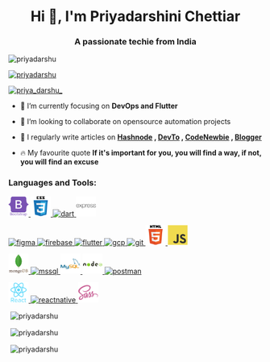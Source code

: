 <h1 align="center">Hi 👋, I'm Priyadarshini Chettiar</h1>
<h3 align="center">A passionate techie from India</h3>

<p align="left"> <img src="https://komarev.com/ghpvc/?username=priyadarshu&label=Profile%20views&color=0e75b6&style=flat" alt="priyadarshu" /></p>

<p align="left"> <a href="https://github.com/ryo-ma/github-profile-trophy"><img src="https://github-profile-trophy.vercel.app/?username=priyadarshu" alt="priyadarshu" /></a> </p>

<p align="left"> <a href="https://twitter.com/priya_darshu_" target="blank"><img src="https://img.shields.io/twitter/follow/priya_darshu_?logo=twitter&style=for-the-badge" alt="priya_darshu_" /></a></p>

- 🌱 I’m currently focusing on **DevOps and Flutter**

- 👯 I’m looking to collaborate on opensource automation projects

<!--  👨‍💻 All of my projects are available at [https://priyadarshu.github.io/](https://priyadarshu.github.io/) -->

- 📝 I regularly write articles on **[Hashnode](https://priyadarshu.hashnode.dev) , [DevTo](https://dev.to/priyadarshu) , [CodeNewbie](https://community.codenewbie.org/priyadarshu) , [Blogger](https://thedriftedsoul.blogspot.com)**


<!-- ⚡**Fun fact: I am a blogger and a quote writer, while I breathe scripts**😜 -->

- 🔥 My favourite quote **If it's important for you, you will find a way, if not, you will find an excuse**


<!-- ### Blogs posts -->
<!-- BLOG-POST-LIST:START -->
<!-- BLOG-POST-LIST:END -->
<!--
<h3 align="left">Connect with me:</h3>
<p align="left" style='background-color: white'>

<a href="https://dev.to/priyadarshu" target="blank"><img align="center" src="https://cdn.jsdelivr.net/npm/simple-icons@3.0.1/icons/dev-dot-to.svg" alt="priyadarshu" height="30" width="40" /></a>

<a href="https://twitter.com/priya_darshu_" target="blank"><img align="center" src="https://cdn.jsdelivr.net/npm/simple-icons@3.0.1/icons/twitter.svg" alt="priya_darshu_" height="30" width="40" /></a>
<a href="https://linkedin.com/in/priyadarshu" target="blank"><img align="center" src="https://cdn.jsdelivr.net/npm/simple-icons@3.0.1/icons/linkedin.svg" alt="priyadarshu" height="30" width="40" /></a>
<a href="https://codesandbox.com/priyadarshu" target="blank"><img align="center" src="https://cdn.jsdelivr.net/npm/simple-icons@3.0.1/icons/codesandbox.svg" alt="priyadarshu" height="30" width="40" /></a>
<a href="https://medium.com/@priyadarshu" target="blank"><img align="center" src="https://cdn.jsdelivr.net/npm/simple-icons@3.0.1/icons/medium.svg" alt="@priyadarshu" height="30" width="40" /></a>
<a href="https://www.youtube.com/c/priyadarshini chettiar" target="blank"><img align="center" src="https://cdn.jsdelivr.net/npm/simple-icons@3.0.1/icons/youtube.svg" alt="priyadarshini chettiar" height="30" width="40" /></a>
<a href="https://www.hackerrank.com/priyadarshu" target="blank"><img align="center" src="https://cdn.jsdelivr.net/npm/simple-icons@3.0.1/icons/hackerrank.svg" alt="priyadarshu" height="30" width="40" /></a>
<a href="https://www.hackerearth.com/priyadarshu" target="blank"><img align="center" src="https://cdn.jsdelivr.net/npm/simple-icons@3.0.1/icons/hackerearth.svg" alt="priyadarshu" height="30" width="40" /></a>
<a href="https://discord.gg/7184" target="blank"><img align="center" src="https://cdn.jsdelivr.net/npm/simple-icons@3.0.1/icons/discord.svg" alt="7184" height="30" width="40" /></a>
</p>
-->

<h3 align="left">Languages and Tools:</h3>
<p align="left"> <a href="https://getbootstrap.com" target="_blank"> <img src="https://raw.githubusercontent.com/devicons/devicon/master/icons/bootstrap/bootstrap-plain-wordmark.svg" alt="bootstrap" width="40" height="40"/> </a> <a href="https://www.w3schools.com/css/" target="_blank"> <img src="https://raw.githubusercontent.com/devicons/devicon/master/icons/css3/css3-original-wordmark.svg" alt="css3" width="40" height="40"/> </a> <a href="https://dart.dev" target="_blank"> <img src="https://www.vectorlogo.zone/logos/dartlang/dartlang-icon.svg" alt="dart" width="40" height="40"/> </a> <a href="https://expressjs.com" target="_blank"> <img src="https://raw.githubusercontent.com/devicons/devicon/master/icons/express/express-original-wordmark.svg" alt="express" width="40" height="40"/> </a> </p><p><a href="https://www.figma.com/" target="_blank"> <img src="https://www.vectorlogo.zone/logos/figma/figma-icon.svg" alt="figma" width="40" height="40"/> </a> <a href="https://firebase.google.com/" target="_blank"> <img src="https://www.vectorlogo.zone/logos/firebase/firebase-icon.svg" alt="firebase" width="40" height="40"/> </a> <a href="https://flutter.dev" target="_blank"> <img src="https://www.vectorlogo.zone/logos/flutterio/flutterio-icon.svg" alt="flutter" width="40" height="40"/> </a> <a href="https://cloud.google.com" target="_blank"> <img src="https://www.vectorlogo.zone/logos/google_cloud/google_cloud-icon.svg" alt="gcp" width="40" height="40"/> </a> <a href="https://git-scm.com/" target="_blank"> <img src="https://www.vectorlogo.zone/logos/git-scm/git-scm-icon.svg" alt="git" width="40" height="40"/> </a> <a href="https://www.w3.org/html/" target="_blank"> <img src="https://raw.githubusercontent.com/devicons/devicon/master/icons/html5/html5-original-wordmark.svg" alt="html5" width="40" height="40"/> </a> <a href="https://developer.mozilla.org/en-US/docs/Web/JavaScript" target="_blank"> <img src="https://raw.githubusercontent.com/devicons/devicon/master/icons/javascript/javascript-original.svg" alt="javascript" width="40" height="40"/> </a></p>
<p><a href="https://www.mongodb.com/" target="_blank"> <img src="https://raw.githubusercontent.com/devicons/devicon/master/icons/mongodb/mongodb-original-wordmark.svg" alt="mongodb" width="40" height="40"/> </a> <a href="https://www.microsoft.com/en-us/sql-server" target="_blank"> <img src="https://cdn.worldvectorlogo.com/logos/microsoft-sql-server.svg" alt="mssql" width="40" height="40"/> </a> <a href="https://www.mysql.com/" target="_blank"> <img src="https://raw.githubusercontent.com/devicons/devicon/master/icons/mysql/mysql-original-wordmark.svg" alt="mysql" width="40" height="40"/> </a> <a href="https://nodejs.org" target="_blank"> <img src="https://raw.githubusercontent.com/devicons/devicon/master/icons/nodejs/nodejs-original-wordmark.svg" alt="nodejs" width="40" height="40"/> </a> <a href="https://postman.com" target="_blank"> <img src="https://www.vectorlogo.zone/logos/getpostman/getpostman-icon.svg" alt="postman" width="40" height="40"/> </a>
  </p><p><a href="https://reactjs.org/" target="_blank"> <img src="https://raw.githubusercontent.com/devicons/devicon/master/icons/react/react-original-wordmark.svg" alt="react" width="40" height="40"/> </a> <a href="https://reactnative.dev/" target="_blank"> <img src="https://reactnative.dev/img/header_logo.svg" alt="reactnative" width="40" height="40"/> </a> <a href="https://sass-lang.com" target="_blank"> <img src="https://raw.githubusercontent.com/devicons/devicon/master/icons/sass/sass-original.svg" alt="sass" width="40" height="40"/> </a> </p>

<p>&nbsp;<img align="center" src="https://github-readme-stats.vercel.app/api/top-langs?username=priyadarshu&show_icons=true&locale=en&layout=compact" alt="priyadarshu" /></p>
<p></p>
<p>&nbsp;<img align="center" src="https://github-readme-stats.vercel.app/api?username=priyadarshu&show_icons=true&locale=en" alt="priyadarshu" /></p>
<p></p>
<p>&nbsp;<img align="center" src="https://github-readme-streak-stats.herokuapp.com/?user=priyadarshu&" alt="priyadarshu" /></p>
